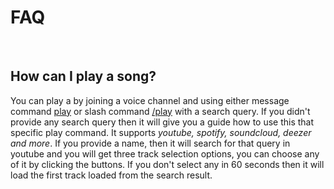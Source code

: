 <h1>FAQ</h1>
<br>

<h2>How can I play a song?</h2>
You can play a by joining a voice channel and using either message command <u>play</u> or slash command <u>/play</u> with a search query. If you didn't provide any search query then it will give you a guide how to use this that specific play command. It supports <i>youtube, spotify, soundcloud, deezer and more</i>. If you provide a name, then it will search for that query in youtube and you will get three track selection options, you can choose any of it by clicking the buttons. If you don't select any in 60 seconds then it will load the first track loaded from the search result.
